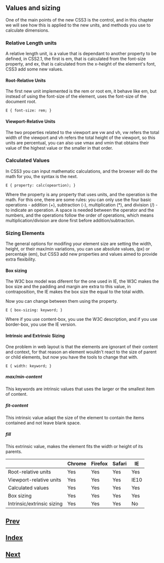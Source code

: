 ## Values and sizing 

One of the main points of the new CSS3 is the control, and in this chapter we will see how this is applied to the new units, and methods you use to calculate dimensions.

### Relative Length units

A relative length unit, is a value that is dependant to another property to be defined, in CSS2.1, the first is em, that is calculated from the font-size property, and ex, that is calculated from the x-height of the element's font, CSS3 add some new values.

#### Root-Relative Units

The first new unit implemented is the rem or root em, it behave like em, but instead of using the font-size of the element, uses the font-size of the document root.

```
E { font-size: rem; }
```

#### Viewport-Relative Units

The two properties related to the viewport are vw and vh, vw refers the total width of the viewport and vh refers the total height of the viewport, so this units are percentual, you can also use vmax and vmin that obtains their value of the highest value or the smaller in that order.

### Calculated Values

In CSS3 you can input mathematic calculations, and the browser will do the math for you, the syntax is the next.

```
E { property: calc(opeartion); }
```

Where the property is any property that uses units, and the operation is the math. For this one, there are some rules: you can only use the four basic operations - addition (+), subtraction (-), multiplication (*), and division (/) - to indicate an operation. A space is needed between the operator and the numbers, and the operations follow the order of operations, which means multiplication/division are done first before addition/subtraction.

### Sizing Elements

The general options for modifing your element size are setting the width, height, or their max/min variations, you can use absolute values, (px) or percentaje (em), but CSS3 add new properties and values aimed to provide extra flexibility.

#### Box sizing

The W3C box model was diferent for the one used in IE, the W3C makes the box size and the padding and margin are extra to this value, in contraposition, the IE makes the box size the equal to the total width.

Now you can change between them using the property.

```
E { box-sizing: keyword; }
```

Where if you use content-box, you use the W3C description, and if you use border-box, you use the IE version.

#### Intrinsic and Extrinsic Sizing

One problem in web layout is that the elements are ignorant of their content and context, for that reason an element wouldn't react to the size of parent or child elements, but now you have the tools to change that with.

```
E { width: keyword; }
```

##### max/min-content

This keywords are intrinsic values that uses the larger or the smallest item of content.

##### fit-content

This intrinsic value adapt the size of the element to contain the items contained and not leave blank space.

##### fill

This extrinsic value, makes the element fits the width or height of its parents.

|                            | Chrome | Firefox | Safari |   IE |
| -------------------------- | ------ | ------- | ------ | ---- |
| Root-relative units        |   Yes  |    Yes  |   Yes  |  Yes |
| Viewport-relative units    |   Yes  |    Yes  |   Yes  | IE10 |
| Calculated values          |   Yes  |    Yes  |   Yes  |  Yes |
| Box sizing                 |   Yes  |    Yes  |   Yes  |  Yes |
| Intrinsic/extrinsic sizing |   Yes  |    Yes  |   Yes  |  No  |


## [Prev](https://github.com/IIKUYY/CSS/blob/main/Chapter15/Ch15.md)
## [Index](https://github.com/IIKUYY/CSS/blob/main/Chapter16/README.md)
## [Next](https://github.com/IIKUYY/CSS/blob/main/Chapter17/Ch16md)
